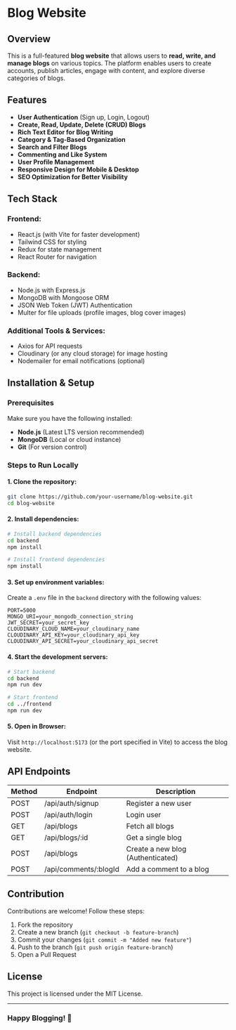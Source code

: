 # Blog Website

## Overview
This is a full-featured **blog website** that allows users to **read, write, and manage blogs** on various topics. The platform enables users to create accounts, publish articles, engage with content, and explore diverse categories of blogs.

## Features
- **User Authentication** (Sign up, Login, Logout)
- **Create, Read, Update, Delete (CRUD) Blogs**
- **Rich Text Editor for Blog Writing**
- **Category & Tag-Based Organization**
- **Search and Filter Blogs**
- **Commenting and Like System**
- **User Profile Management**
- **Responsive Design for Mobile & Desktop**
- **SEO Optimization for Better Visibility**

## Tech Stack
### Frontend:
- React.js (with Vite for faster development)
- Tailwind CSS for styling
- Redux for state management
- React Router for navigation

### Backend:
- Node.js with Express.js
- MongoDB with Mongoose ORM
- JSON Web Token (JWT) Authentication
- Multer for file uploads (profile images, blog cover images)

### Additional Tools & Services:
- Axios for API requests
- Cloudinary (or any cloud storage) for image hosting
- Nodemailer for email notifications (optional)

## Installation & Setup
### Prerequisites
Make sure you have the following installed:
- **Node.js** (Latest LTS version recommended)
- **MongoDB** (Local or cloud instance)
- **Git** (For version control)

### Steps to Run Locally
#### 1. Clone the repository:
```bash
git clone https://github.com/your-username/blog-website.git
cd blog-website
```

#### 2. Install dependencies:
```bash
# Install backend dependencies
cd backend
npm install

# Install frontend dependencies
npm install
```

#### 3. Set up environment variables:
Create a `.env` file in the `backend` directory with the following values:
```
PORT=5000
MONGO_URI=your_mongodb_connection_string
JWT_SECRET=your_secret_key
CLOUDINARY_CLOUD_NAME=your_cloudinary_name
CLOUDINARY_API_KEY=your_cloudinary_api_key
CLOUDINARY_API_SECRET=your_cloudinary_api_secret
```

#### 4. Start the development servers:
```bash
# Start backend
cd backend
npm run dev

# Start frontend
cd ../frontend
npm run dev
```

#### 5. Open in Browser:
Visit `http://localhost:5173` (or the port specified in Vite) to access the blog website.

## API Endpoints
| Method | Endpoint | Description |
|--------|---------|-------------|
| POST   | /api/auth/signup | Register a new user |
| POST   | /api/auth/login | Login user |
| GET    | /api/blogs | Fetch all blogs |
| GET    | /api/blogs/:id | Get a single blog |
| POST   | /api/blogs | Create a new blog (Authenticated) |
| POST   | /api/comments/:blogId | Add a comment to a blog |

## Contribution
Contributions are welcome! Follow these steps:
1. Fork the repository
2. Create a new branch (`git checkout -b feature-branch`)
3. Commit your changes (`git commit -m "Added new feature"`)
4. Push to the branch (`git push origin feature-branch`)
5. Open a Pull Request

## License
This project is licensed under the MIT License.

---
### Happy Blogging! 🚀


 
